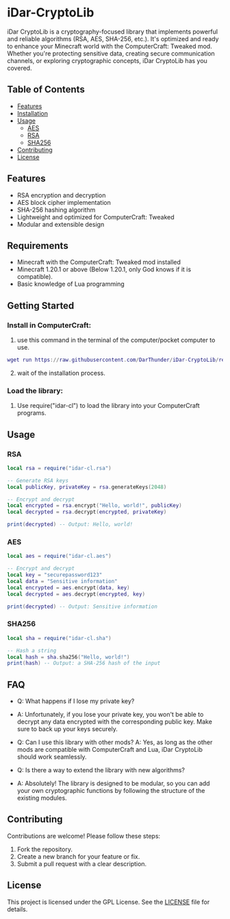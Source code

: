 # iDar-CryptoLib

iDar CryptoLib is a cryptography-focused library that implements powerful and reliable algorithms (RSA, AES, SHA-256, etc.). It's optimized and ready to enhance your Minecraft world with the ComputerCraft: Tweaked mod. Whether you're protecting sensitive data, creating secure communication channels, or exploring cryptographic concepts, iDar CryptoLib has you covered.

## Table of Contents
- [Features](#features)
- [Installation](#installation)
- [Usage](#usage)
  - [AES](#aes)
  - [RSA](#rsa)
  - [SHA256](#sha256)
- [Contributing](#contributing)
- [License](#license)

## Features
- RSA encryption and decryption
- AES block cipher implementation
- SHA-256 hashing algorithm
- Lightweight and optimized for ComputerCraft: Tweaked
- Modular and extensible design

## Requirements
- Minecraft with the ComputerCraft: Tweaked mod installed
- Minecraft 1.20.1 or above (Below 1.20.1, only God knows if it is compatible).
- Basic knowledge of Lua programming

## Getting Started
### Install in ComputerCraft:
  1. use this command in the terminal of the computer/pocket computer to use.
```lua
wget run https://raw.githubusercontent.com/DarThunder/iDar-CryptoLib/refs/heads/main/installer.lua
```
  2. wait of the installation process.

### Load the library:
  1. Use require("idar-cl") to load the library into your ComputerCraft programs.

## Usage
### RSA
```lua
local rsa = require("idar-cl.rsa")

-- Generate RSA keys
local publicKey, privateKey = rsa.generateKeys(2048)

-- Encrypt and decrypt
local encrypted = rsa.encrypt("Hello, world!", publicKey)
local decrypted = rsa.decrypt(encrypted, privateKey)

print(decrypted) -- Output: Hello, world!
```
### AES
```lua
local aes = require("idar-cl.aes")

-- Encrypt and decrypt
local key = "securepassword123"
local data = "Sensitive information"
local encrypted = aes.encrypt(data, key)
local decrypted = aes.decrypt(encrypted, key)

print(decrypted) -- Output: Sensitive information
```
### SHA256
```lua
local sha = require("idar-cl.sha")

-- Hash a string
local hash = sha.sha256("Hello, world!")
print(hash) -- Output: a SHA-256 hash of the input
```
## FAQ

- Q: What happens if I lose my private key?
- A: Unfortunately, if you lose your private key, you won't be able to decrypt any data encrypted with the corresponding public key. Make sure to back up your keys securely.

- Q: Can I use this library with other mods?
A: Yes, as long as the other mods are compatible with ComputerCraft and Lua, iDar CryptoLib should work seamlessly.

- Q: Is there a way to extend the library with new algorithms?
- A: Absolutely! The library is designed to be modular, so you can add your own cryptographic functions by following the structure of the existing modules.

## Contributing
Contributions are welcome! Please follow these steps:

1. Fork the repository.
2. Create a new branch for your feature or fix.
3. Submit a pull request with a clear description.

## License
This project is licensed under the GPL License. See the [LICENSE](LICENSE) file for details.

